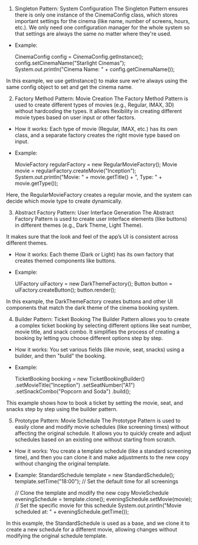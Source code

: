 1. Singleton Pattern: System Configuration
The Singleton Pattern ensures there is only one instance of the CinemaConfig class, which stores important settings for the cinema (like name, number of screens, hours, etc.).
We only need one configuration manager for the whole system so that settings are always the same no matter where they're used.
- Example: 

  CinemaConfig config = CinemaConfig.getInstance();
  config.setCinemaName("Starlight Cinemas");
  System.out.println("Cinema Name: " + config.getCinemaName());
  
In this example, we use getInstance() to make sure we're always using the same config object to set and get the cinema name.

2. Factory Method Pattern: Movie Creation
The Factory Method Pattern is used to create different types of movies (e.g., Regular, IMAX, 3D) without hardcoding the types. 
It allows flexibility in creating different movie types based on user input or other factors.
- How it works: Each type of movie (Regular, IMAX, etc.) has its own class, and a separate factory creates the right movie type based on input.
- Example:
 
  MovieFactory regularFactory = new RegularMovieFactory();
  Movie movie = regularFactory.createMovie("Inception");
  System.out.println("Movie: " + movie.getTitle() + ", Type: " + movie.getType());
  
Here, the RegularMovieFactory creates a regular movie, and the system can decide which movie type to create dynamically.

3. Abstract Factory Pattern: User Interface Generation
The Abstract Factory Pattern is used to create user interface elements (like buttons) in different themes (e.g., Dark Theme, Light Theme).

It makes sure that the look and feel of the app’s UI is consistent across different themes.
- How it works: Each theme (Dark or Light) has its own factory that creates themed components like buttons.
- Example:
 
  UIFactory uiFactory = new DarkThemeFactory();
  Button button = uiFactory.createButton();
  button.render();
  
In this example, the DarkThemeFactory creates buttons and other UI components that match the dark theme of the cinema booking system.

4. Builder Pattern: Ticket Booking
The Builder Pattern allows you to create a complex ticket booking by selecting different options like seat number, movie title, and snack combo.
It simplifies the process of creating a booking by letting you choose different options step by step.
- How it works: You set various fields (like movie, seat, snacks) using a builder, and then "build" the booking.
- Example:
 
  TicketBooking booking = new TicketBookingBuilder()
      .setMovieTitle("Inception")
      .setSeatNumber("A1")
      .setSnackCombo("Popcorn and Soda")
      .build();
  
This example shows how to book a ticket by setting the movie, seat, and snacks step by step using the builder pattern.

5. Prototype Pattern: Movie Schedule
The Prototype Pattern is used to easily clone and modify movie schedules (like screening times) without affecting the original schedule.
It allows you to quickly create and adjust schedules based on an existing one without starting from scratch.
- How it works: You create a template schedule (like a standard screening time), and then you can clone it and make adjustments to the new copy without changing the original template.

- Example:
  StandardSchedule template = new StandardSchedule();
  template.setTime("18:00");  // Set the default time for all screenings

  // Clone the template and modify the new copy
  MovieSchedule eveningSchedule = template.clone();
  eveningSchedule.setMovie(movie);  // Set the specific movie for this schedule
  System.out.println("Movie scheduled at: " + eveningSchedule.getTime());
  
In this example, the StandardSchedule is used as a base, and we clone it to create a new schedule for a different movie, allowing changes without modifying the original schedule template.
